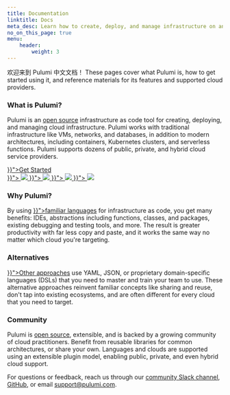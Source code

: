 ```yaml
---
title: Documentation
linktitle: Docs
meta_desc: Learn how to create, deploy, and manage infrastructure on any cloud using Pulumi's open source infrastructure as code SDK.
no_on_this_page: true
menu:
    header:
        weight: 3
---
```


欢迎来到 Pulumi 中文文档！ These pages cover what Pulumi is, how to get started using it, and reference materials for its features and supported cloud providers.

### What is Pulumi?

Pulumi is an <a href="https://github.com/pulumi/pulumi" target="_blank">open source</a> infrastructure as code tool for creating, deploying, and managing cloud infrastructure. Pulumi works with traditional infrastructure like VMs, networks, and databases, in addition to modern architectures, including containers, Kubernetes clusters, and serverless functions. Pulumi supports dozens of public, private, and hybrid cloud service providers.

<div class="flex justify-center py-6">
    <a class="btn btn-lg mx-1 my-1" href="{{< relref "/docs/get-started" >}}">Get Started</a>
</div>

<div class="bg-gray-100 rounded max-w-6xl my-4 px-4 py-2">
    <div class="md:flex justify-between items-center">
        <a class="block rounded hover:bg-gray-200 transition-all my-2 py-4 text-center px-6" href="{{< relref "/docs/get-started/aws" >}}">
            <img class="inline-block h-8 w-auto -mb-2" src="/logos/tech/aws.svg">
        </a>
        <a class="block rounded hover:bg-gray-200 transition-all my-2 text-center md:mx-2 py-4 px-6" href="{{< relref "/docs/get-started/azure" >}}">
            <img class="inline-block h-8 w-auto" src="/logos/tech/azure.svg">
        </a>
        <a class="block rounded hover:bg-gray-200 transition-all my-2 text-center md:mx-2 py-4 px-6" href="{{< relref "/docs/get-started/gcp" >}}">
            <img class="inline-block h-8 w-auto" src="/logos/tech/gcp.svg">
        </a>
        <a class="block rounded hover:bg-gray-200 transition-all my-2 py-4 text-center px-6" href="{{< relref "/docs/get-started/kubernetes" >}}">
            <img class="inline-block h-8 w-auto" src="/logos/tech/k8s.svg">
        </a>
    </div>
</div>

<div class="my-4 md:flex py-8">
    <div class="md:w-1/3">
        <h3 class="no-anchor">Why Pulumi?</h3>
        <p class="text-sm text-gray-700">
            By using <a href="{{< relref "/docs/intro/languages" >}}">familiar languages</a>
            for infrastructure as code, you get many benefits: IDEs, abstractions including functions, classes,
            and packages, existing debugging and testing tools, and more. The result is greater productivity
            with far less copy and paste, and it works the same way no matter which cloud you're targeting.
        </p>
    </div>
    <div class="md:mx-8 md:w-1/3">
        <h3 class="no-anchor">Alternatives</h3>
        <p class="text-sm text-gray-700">
            <a href="{{< relref "/docs/intro/vs" >}}">Other approaches</a> use YAML,
            JSON, or proprietary domain-specific languages (DSLs) that you need to
            master and train your team to use. These alternative approaches reinvent
            familiar concepts like sharing and reuse, don't tap into existing
            ecosystems, and are often different for every cloud that you need to target.
        </p>
    </div>
    <div class="md:w-1/3">
        <h3 class="no-anchor">Community</h3>
        <p class="text-sm text-gray-700">
            Pulumi is <a href="https://github.com/pulumi/pulumi" target="_blank">open source</a>,
            extensible, and is backed by a growing community of cloud practitioners.
            Benefit from reusable libraries for common architectures, or share your own. Languages
            and clouds are supported using an extensible plugin model, enabling public,
            private, and even hybrid cloud support.
        </p>
    </div>
</div>

For questions or feedback, reach us through our [community Slack channel](https://slack.pulumi.com),
[GitHub](https://github.com/pulumi), or email [support@pulumi.com](mailto:support@pulumi.com).
